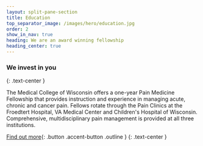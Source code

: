 ```yaml
---
layout: split-pane-section
title: Education
top_separator_image: /images/hero/education.jpg
order: 2
show_in_nav: true
heading: We are an award winning fellowship
heading_center: true
---
```

### We invest in you
{: .text-center }

The Medical College of Wisconsin offers a one-year Pain Medicine Fellowship that provides instruction and experience in managing acute, chronic and cancer pain. Fellows rotate through the Pain Clinics at the Froedtert Hospital, VA Medical Center and Children's Hospital of Wisconsin. Comprehensive, multidisciplinary pain management is provided at all three institutions.

[Find out more][fellowship]{: .button .accent-button .outline }
{: .text-center }

[fellowship]: http://www.mcw.edu/Anesthesiology/Fellowship/Prospective-Fellows/Pain-Medicine.htm
